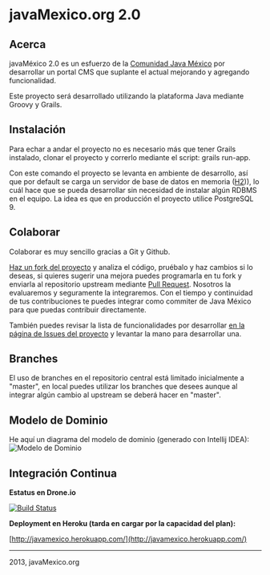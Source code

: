 javaMexico.org 2.0
==================

Acerca
------

javaMéxico 2.0 es un esfuerzo de la [Comunidad Java México](http://www.javamexico.org/ "www.javamexico.org") por desarrollar un portal CMS que suplante el actual mejorando y agregando funcionalidad.

Este proyecto será desarrollado utilizando la plataforma Java mediante Groovy y Grails.

Instalación
-----------
Para echar a andar el proyecto no es necesario más que tener Grails instalado, clonar el proyecto y correrlo mediante el script: grails run-app.

Con este comando el proyecto se levanta en ambiente de desarrollo, así que por default se carga un servidor de base de datos en memoria ([H2](http://www.h2database.com/ "H2"))), lo cuál hace que se pueda desarrollar sin necesidad de instalar algún RDBMS en el equipo. La idea es que en producción el proyecto utilice PostgreSQL 9.

Colaborar
---------
Colaborar es muy sencillo gracias a Git y Github.

[Haz un fork del proyecto](https://help.github.com/articles/fork-a-repo) y analiza el código, pruébalo y haz cambios si lo deseas, si quieres sugerir una mejora puedes programarla en tu fork y enviarla al repositorio upstream mediante [Pull Request](https://help.github.com/articles/using-pull-requests). Nosotros la evaluaremos y seguramente la integraremos. Con el tiempo y continuidad de tus contribuciones te puedes integrar como commiter de Java México para que puedas contribuir directamente.

También puedes revisar la lista de funcionalidades por desarrollar [en la página de Issues del proyecto](https://github.com/javamexico/javamexico.org/issues "Issues javaMéxico 2.0") y levantar la mano para desarrollar una.

Branches
--------
El uso de branches en el repositorio central está limitado inicialmente a "master", en local puedes utilizar los branches que desees aunque al integrar algún cambio al upstream se deberá hacer en "master".

Modelo de Dominio
-----------------
He aquí un diagrama del modelo de dominio (generado con Intellij IDEA):
![Modelo de Dominio](https://raw.github.com/javamexico/javamexico.org/master/diagram.png)

Integración Continua
-------------------

**Estatus en Drone.io**

[![Build Status](https://drone.io/github.com/javamexico/javamexico.org/status.png)](https://drone.io/github.com/javamexico/javamexico.org/latest)

**Deployment en Heroku (tarda en cargar por la capacidad del plan):**

[http://javamexico.herokuapp.com/](http://javamexico.herokuapp.com/)


------
2013, javaMexico.org